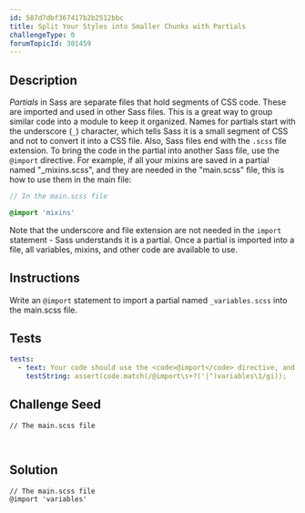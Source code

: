 ```yaml
---
id: 587d7dbf367417b2b2512bbc
title: Split Your Styles into Smaller Chunks with Partials
challengeType: 0
forumTopicId: 301459
---
```


## Description
<section id='description'>
<dfn>Partials</dfn> in Sass are separate files that hold segments of CSS code. These are imported and used in other Sass files. This is a great way to group similar code into a module to keep it organized.
Names for partials start with the underscore (<code>_</code>) character, which tells Sass it is a small segment of CSS and not to convert it into a CSS file. Also, Sass files end with the <code>.scss</code> file extension. To bring the code in the partial into another Sass file, use the <code>@import</code> directive.
For example, if all your mixins are saved in a partial named "_mixins.scss", and they are needed in the "main.scss" file, this is how to use them in the main file:

```scss
// In the main.scss file

@import 'mixins'
```

Note that the underscore and file extension are not needed in the <code>import</code> statement - Sass understands it is a partial. Once a partial is imported into a file, all variables, mixins, and other code are available to use.
</section>

## Instructions
<section id='instructions'>
Write an <code>@import</code> statement to import a partial named <code>_variables.scss</code> into the main.scss file.
</section>

## Tests
<section id='tests'>

```yml
tests:
  - text: Your code should use the <code>@import</code> directive, and should not include the underscore in the file name.
    testString: assert(code.match(/@import\s+?('|")variables\1/gi));

```

</section>

## Challenge Seed
<section id='challengeSeed'>

<div id='html-seed'>

```html
// The main.scss file




```

</div>



</section>

## Solution
<section id='solution'>

```html
// The main.scss file
@import 'variables'
```

</section>
